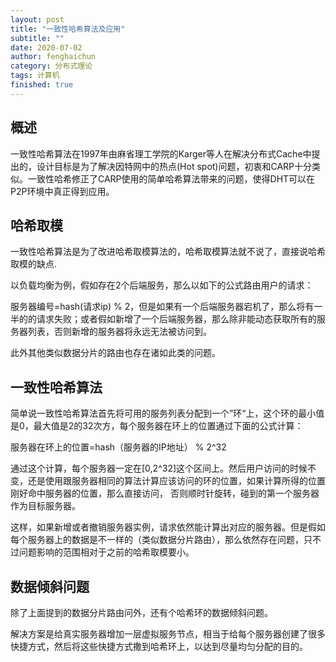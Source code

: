 ```yaml
---
layout: post
title: "一致性哈希算法及应用"
subtitle: ""
date: 2020-07-02
author: fenghaichun
category: 分布式理论
tags: 计算机
finished: true
---
```


## 概述

一致性哈希算法在1997年由麻省理工学院的Karger等人在解决分布式Cache中提出的，设计目标是为了解决因特网中的热点(Hot spot)问题，初衷和CARP十分类似。一致性哈希修正了CARP使用的简单哈希算法带来的问题，使得DHT可以在P2P环境中真正得到应用。

## 哈希取模

一致性哈希算法是为了改进哈希取模算法的，哈希取模算法就不说了，直接说哈希取模的缺点.


以负载均衡为例，假如存在2个后端服务，那么以如下的公式路由用户的请求：

服务器编号=hash(请求ip) % 2，但是如果有一个后端服务器宕机了，那么将有一半的的请求失败；或者假如新增了一个后端服务器，那么除非能动态获取所有的服务器列表，否则新增的服务器将永远无法被访问到。


此外其他类似数据分片的路由也存在诸如此类的问题。

## 一致性哈希算法

简单说一致性哈希算法首先将可用的服务列表分配到一个”环“上，这个环的最小值是0，最大值是2的32次方，每个服务器在环上的位置通过下面的公式计算：

服务器在环上的位置=hash（服务器的IP地址） %  2^32

通过这个计算，每个服务器一定在[0,2^32]这个区间上。然后用户访问的时候不变，还是使用跟服务器相同的算法计算应该访问的环的位置，如果计算所得的位置刚好命中服务器的位置，那么直接访问，
否则顺时针旋转，碰到的第一个服务器作为目标服务器。

这样，如果新增或者撤销服务器实例，请求依然能计算出对应的服务器。但是假如每个服务器上的数据是不一样的（类似数据分片路由），那么依然存在问题，只不过问题影响的范围相对于之前的哈希取模要小。

## 数据倾斜问题

除了上面提到的数据分片路由问外，还有个哈希环的数据倾斜问题。

解决方案是给真实服务器增加一层虚拟服务节点，相当于给每个服务器创建了很多快捷方式，然后将这些快捷方式撒到哈希环上，以达到尽量均匀分配的目的。

